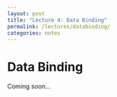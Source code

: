```yaml
---
layout: post
title: "Lecture 4: Data Binding"
permalink: /lectures/databinding/
categories: notes
---
```




# Data Binding



Coming soon...